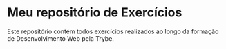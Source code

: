 # Meu repositório de Exercícios

Este repositório contém todos exercícios realizados ao longo da formação de Desenvolvimento Web pela Trybe.